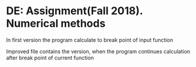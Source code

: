 # DE: Assignment(Fall 2018). Numerical methods

In first version the program calculate to break point of input function 

Improved file contains the version, when the program continues calculation after break point of current function
